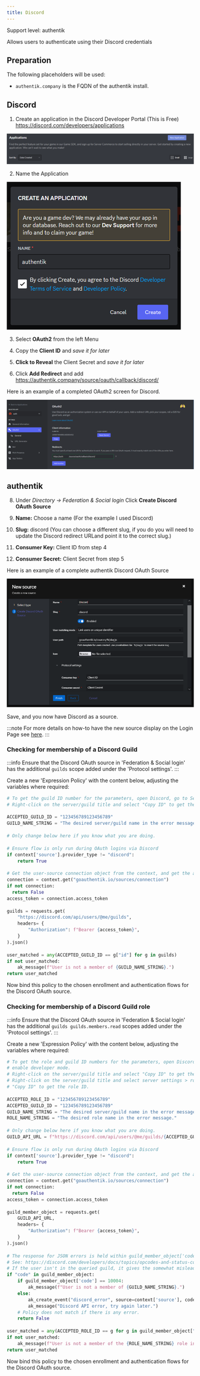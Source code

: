 ```yaml
---
title: Discord
---
```


<span class="badge badge--primary">Support level: authentik</span>

Allows users to authenticate using their Discord credentials

## Preparation

The following placeholders will be used:

-   `authentik.company` is the FQDN of the authentik install.

## Discord

1. Create an application in the Discord Developer Portal (This is Free) https://discord.com/developers/applications

![New Application Button](discord1.png)

2. Name the Application

![Name App](discord2.png)

3. Select **OAuth2** from the left Menu

4. Copy the **Client ID** and _save it for later_

5. **Click to Reveal** the Client Secret and _save it for later_

6. Click **Add Redirect** and add https://authentik.company/source/oauth/callback/discord/

Here is an example of a completed OAuth2 screen for Discord.

![](discord3.png)

## authentik

8. Under _Directory -> Federation & Social login_ Click **Create Discord OAuth Source**

9. **Name:** Choose a name (For the example I used Discord)
10. **Slug:** discord (You can choose a different slug, if you do you will need to update the Discord redirect URLand point it to the correct slug.)
11. **Consumer Key:** Client ID from step 4
12. **Consumer Secret:** Client Secret from step 5

Here is an example of a complete authentik Discord OAuth Source

![](discord4.png)

Save, and you now have Discord as a source.

:::note
For more details on how-to have the new source display on the Login Page see [here](../general#add-sources-to-default-login-page).
:::

### Checking for membership of a Discord Guild

:::info
Ensure that the Discord OAuth source in 'Federation & Social login' has the additional `guilds` scope added under the 'Protocol settings'.
:::

Create a new 'Expression Policy' with the content below, adjusting the variables where required:

```python
# To get the guild ID number for the parameters, open Discord, go to Settings > Advanced and enable developer mode.
# Right-click on the server/guild title and select "Copy ID" to get the guild ID.

ACCEPTED_GUILD_ID = "123456789123456789"
GUILD_NAME_STRING = "The desired server/guild name in the error message."

# Only change below here if you know what you are doing.

# Ensure flow is only run during OAuth logins via Discord
if context['source'].provider_type != "discord":
    return True

# Get the user-source connection object from the context, and get the access token
connection = context.get("goauthentik.io/sources/connection")
if not connection:
  return False
access_token = connection.access_token

guilds = requests.get(
    "https://discord.com/api/users/@me/guilds",
    headers= {
        "Authorization": f"Bearer {access_token}",
    }
).json()

user_matched = any(ACCEPTED_GUILD_ID == g["id"] for g in guilds)
if not user_matched:
    ak_message(f"User is not a member of {GUILD_NAME_STRING}.")
return user_matched
```

Now bind this policy to the chosen enrollment and authentication flows for the Discord OAuth source.

### Checking for membership of a Discord Guild role

:::info
Ensure that the Discord OAuth source in 'Federation & Social login' has the additional `guilds guilds.members.read` scopes added under the 'Protocol settings'.
:::

Create a new 'Expression Policy' with the content below, adjusting the variables where required:

```python
# To get the role and guild ID numbers for the parameters, open Discord, go to Settings > Advanced and
# enable developer mode.
# Right-click on the server/guild title and select "Copy ID" to get the guild ID.
# Right-click on the server/guild title and select server settings > roles, right click on the role and click
# "Copy ID" to get the role ID.

ACCEPTED_ROLE_ID = "123456789123456789"
ACCEPTED_GUILD_ID = "123456789123456789"
GUILD_NAME_STRING = "The desired server/guild name in the error message."
ROLE_NAME_STRING = "The desired role name in the error message."

# Only change below here if you know what you are doing.
GUILD_API_URL = f"https://discord.com/api/users/@me/guilds/{ACCEPTED_GUILD_ID}/member"

# Ensure flow is only run during OAuth logins via Discord
if context['source'].provider_type != "discord":
    return True

# Get the user-source connection object from the context, and get the access token
connection = context.get("goauthentik.io/sources/connection")
if not connection:
  return False
access_token = connection.access_token

guild_member_object = requests.get(
    GUILD_API_URL,
    headers= {
        "Authorization": f"Bearer {access_token}",
    }
).json()

# The response for JSON errors is held within guild_member_object['code']
# See: https://discord.com/developers/docs/topics/opcodes-and-status-codes#json
# If the user isn't in the queried guild, it gives the somewhat misleading code = 10004.
if "code" in guild_member_object:
    if guild_member_object['code'] == 10004:
        ak_message(f"User is not a member of {GUILD_NAME_STRING}.")
    else:
        ak_create_event("discord_error", source=context['source'], code= guild_member_object['code'])
        ak_message("Discord API error, try again later.")
    # Policy does not match if there is any error.
    return False

user_matched = any(ACCEPTED_ROLE_ID == g for g in guild_member_object["roles"])
if not user_matched:
    ak_message(f"User is not a member of the {ROLE_NAME_STRING} role in {GUILD_NAME_STRING}.")
return user_matched
```

Now bind this policy to the chosen enrollment and authentication flows for the Discord OAuth source.
